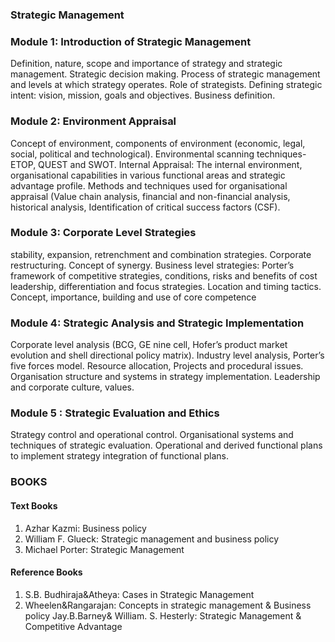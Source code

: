 ### Strategic Management 

### Module 1: Introduction of Strategic Management
Definition, nature, scope and importance of strategy and strategic management. Strategic
decision making. Process of strategic management and levels at which strategy operates. Role
of strategists. Defining strategic intent: vision, mission, goals and objectives. Business
definition. 

### Module 2: Environment Appraisal
Concept of environment, components of environment (economic, legal, social, political and
technological). Environmental scanning techniques- ETOP, QUEST and SWOT. Internal
Appraisal: The internal environment, organisational capabilities in various functional areas
and strategic advantage profile. Methods and techniques used for organisational appraisal
(Value chain analysis, financial and non-financial analysis, historical analysis, Identification
of critical success factors (CSF). 

### Module 3: Corporate Level Strategies
stability, expansion, retrenchment and combination strategies. Corporate restructuring.
Concept of synergy. Business level strategies: Porter’s framework of competitive strategies,
conditions, risks and benefits of cost leadership, differentiation and focus strategies. Location
and timing tactics. Concept, importance, building and use of core competence 

### Module 4: Strategic Analysis and Strategic Implementation
Corporate level analysis (BCG, GE nine cell, Hofer’s product market evolution and shell
directional policy matrix). Industry level analysis, Porter’s five forces model. Resource
allocation, Projects and procedural issues. Organisation structure and systems in strategy
implementation. Leadership and corporate culture, values. 

### Module 5 : Strategic Evaluation and Ethics
Strategy control and operational control. Organisational systems and techniques of strategic
evaluation. Operational and derived functional plans to implement strategy integration of
functional plans. 


### BOOKS

#### Text Books
1. Azhar Kazmi: Business policy
2. William F. Glueck: Strategic management and business policy
3. Michael Porter: Strategic Management

#### Reference Books
1. S.B. Budhiraja&Atheya: Cases in Strategic Management
2. Wheelen&Rangarajan: Concepts in strategic management & Business policy
Jay.B.Barney& William. S. Hesterly: Strategic Management & Competitive Advantage